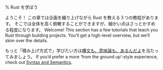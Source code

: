 % Rust を学ぼう

ようこそ！ この章では企画を織り上げながら Rust を教える３つの教程があります。
そこでは全体を高く俯瞰することができますが、細かい点はさっとかすめる程度になります。
Welcome! This section has a few tutorials that teach you Rust through building
projects. You’ll get a high-level overview, but we’ll skim over the details.

もっと「積み上げ方式で」学びたい方は[構文も、意味論も、あるんだよ][ss]を当たってみましょう。
If you’d prefer a more ‘from the ground up’-style experience, check
out [Syntax and Semantics][ss].

[ss]: syntax-and-semantics.html
